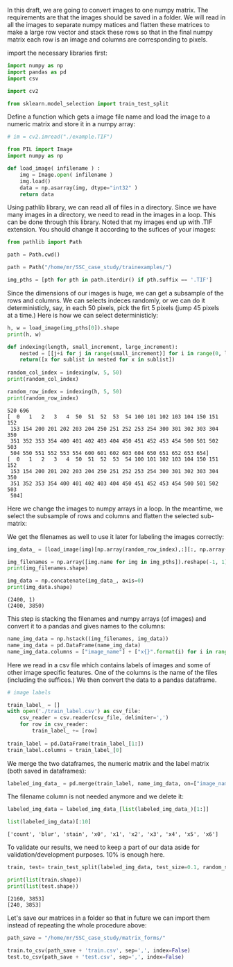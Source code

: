 
In this draft, we are going to convert images to one numpy matrix. The requirements are that the images should be saved in a folder. We will read in all the images to separate numpy matices and flatten these matrices to make a large row vector and stack these rows so that in the final numpy matrix each row is an image and columns are corresponding to pixels. 


import the necessary libraries first:


```python
import numpy as np
import pandas as pd
import csv

import cv2

from sklearn.model_selection import train_test_split
```

Define a function which gets a image file name and load the image to a numeric matrix and store it in a numpy array:


```python
# im = cv2.imread("./example.TIF")

from PIL import Image
import numpy as np

def load_image( infilename ) :
    img = Image.open( infilename )
    img.load()
    data = np.asarray(img, dtype="int32" )
    return data
```

Using pathlib library, we can read all of files in a directory. Since we have many images in a directory, we need to read in the images in a loop. This can be done through this library. Noted that my images end up with .TIF extension. You should change it according to the sufices of your images:


```python
from pathlib import Path

path = Path.cwd()

path = Path("/home/mr/SSC_case_study/trainexamples/")

img_pths = [pth for pth in path.iterdir() if pth.suffix == '.TIF']
```

Since the dimensions of our images is huge, we can get a subsample of the rows and columns. We can selects indeces randomly, or we can do it deterministicly, say, in each 50 pixels, pick the firt 5 pixels (jump 45 pixels at a time.) Here is how we can select deterministicly:


```python
h, w = load_image(img_pths[0]).shape
print(h, w)

def indexing(length, small_increment, large_increment):
    nested = [[j+i for j in range(small_increment)] for i in range(0, length, large_increment)]
    return([x for sublist in nested for x in sublist])
    
random_col_index = indexing(w, 5, 50)
print(random_col_index)

random_row_index = indexing(h, 5, 50)
print(random_row_index)

```

    520 696
    [  0   1   2   3   4  50  51  52  53  54 100 101 102 103 104 150 151 152
     153 154 200 201 202 203 204 250 251 252 253 254 300 301 302 303 304 350
     351 352 353 354 400 401 402 403 404 450 451 452 453 454 500 501 502 503
     504 550 551 552 553 554 600 601 602 603 604 650 651 652 653 654]
    [  0   1   2   3   4  50  51  52  53  54 100 101 102 103 104 150 151 152
     153 154 200 201 202 203 204 250 251 252 253 254 300 301 302 303 304 350
     351 352 353 354 400 401 402 403 404 450 451 452 453 454 500 501 502 503
     504]


Here we change the images to numpy arrays in a loop. In the meantime, we select the subsample of rows and columns and flatten the selected sub-matrix:

We get the filenames as well to use it later for labeling the images correctly:


```python
img_data_ = [load_image(img)[np.array(random_row_index),:][:, np.array(random_col_index)].flatten().reshape(1, -1) for img in img_pths]

img_filenames = np.array([img.name for img in img_pths]).reshape(-1, 1)
print(img_filenames.shape)

img_data = np.concatenate(img_data_, axis=0)
print(img_data.shape)
```

    (2400, 1)
    (2400, 3850)


This step is stacking the filenames and numpy arrays (of images) and convert it to a pandas and gives names to the columns:


```python
name_img_data = np.hstack((img_filenames, img_data))
name_img_data = pd.DataFrame(name_img_data)
name_img_data.columns = ["image_name"] + ["x{}".format(i) for i in range(img_data.shape[1])]
```

Here we read in a csv file which contains labels of images and some of other image specific features. One of the columns is the name of the files (including the suffices.) We then convert the data to a pandas dataframe.


```python
# image labels

train_label_ = []
with open('./train_label.csv') as csv_file:
    csv_reader = csv.reader(csv_file, delimiter=',')
    for row in csv_reader:
        train_label_ += [row]
        
train_label = pd.DataFrame(train_label_[1:])
train_label.columns = train_label_[0]
```

We merge the two dataframes, the numeric matrix and the label matrix (both saved in dataframes):


```python
labeled_img_data_ = pd.merge(train_label, name_img_data, on=["image_name"], left_index=True, right_index=True, how='inner');
```

The filename column is not needed anymore and we delete it:


```python
labeled_img_data = labeled_img_data_[list(labeled_img_data_)[1:]]
```


```python
list(labeled_img_data)[:10]
```




    ['count', 'blur', 'stain', 'x0', 'x1', 'x2', 'x3', 'x4', 'x5', 'x6']



To validate our results, we need to keep a part of our data aside for validation/development purposes. 10% is enough here. 


```python
train, test= train_test_split(labeled_img_data, test_size=0.1, random_state=42)
```


```python
print(list(train.shape))
print(list(test.shape))
```

    [2160, 3853]
    [240, 3853]


Let's save our matrices in a folder so that in future we can import them instead of repeating the whole procedure above:


```python
path_save = "/home/mr/SSC_case_study/matrix_forms/"

train.to_csv(path_save + 'train.csv', sep=',', index=False)
test.to_csv(path_save + 'test.csv', sep=',', index=False)
```


```python

```


```python

```
